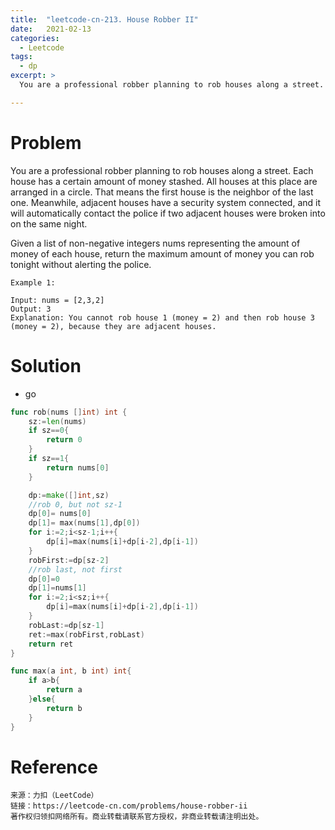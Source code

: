 ```yaml
---
title:  "leetcode-cn-213. House Robber II"
date:   2021-02-13
categories: 
  - Leetcode
tags:
  - dp
excerpt: >
  You are a professional robber planning to rob houses along a street. Each house has a certain amount of money stashed. All houses at this place are arranged in a circle. That means the first house is the neighbor of the last one. Meanwhile, adjacent houses have a security system connected, and it will automatically contact the police if two adjacent houses were broken into on the same night.

---
```


# Problem

You are a professional robber planning to rob houses along a street. Each house has a certain amount of money stashed. All houses at this place are arranged in a circle. That means the first house is the neighbor of the last one. Meanwhile, adjacent houses have a security system connected, and it will automatically contact the police if two adjacent houses were broken into on the same night.

Given a list of non-negative integers nums representing the amount of money of each house, return the maximum amount of money you can rob tonight without alerting the police.

    Example 1:

    Input: nums = [2,3,2]
    Output: 3
    Explanation: You cannot rob house 1 (money = 2) and then rob house 3 (money = 2), because they are adjacent houses.

# Solution

- go

```go
func rob(nums []int) int {
    sz:=len(nums)
    if sz==0{
        return 0
    }
    if sz==1{
        return nums[0]
    }

    dp:=make([]int,sz)
    //rob 0, but not sz-1
    dp[0]= nums[0]
    dp[1]= max(nums[1],dp[0])
    for i:=2;i<sz-1;i++{
        dp[i]=max(nums[i]+dp[i-2],dp[i-1])
    }
    robFirst:=dp[sz-2]
    //rob last, not first
    dp[0]=0
    dp[1]=nums[1]
    for i:=2;i<sz;i++{
        dp[i]=max(nums[i]+dp[i-2],dp[i-1])
    }
    robLast:=dp[sz-1]
    ret:=max(robFirst,robLast)
    return ret
}

func max(a int, b int) int{
    if a>b{
        return a
    }else{
        return b
    }
}
```

# Reference

    来源：力扣（LeetCode）
    链接：https://leetcode-cn.com/problems/house-robber-ii
    著作权归领扣网络所有。商业转载请联系官方授权，非商业转载请注明出处。